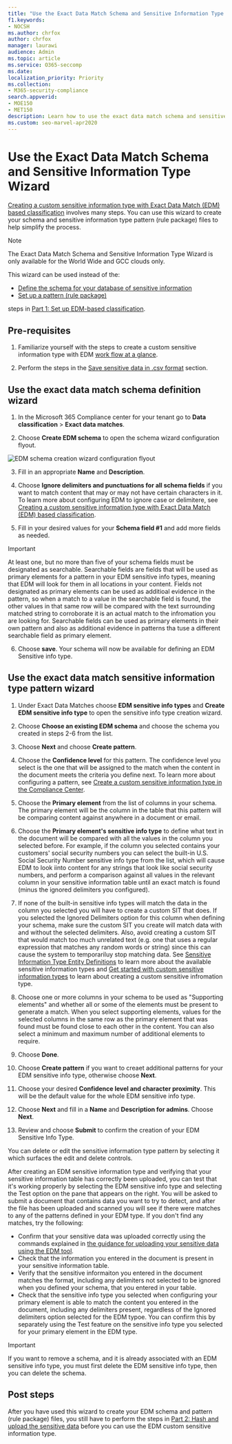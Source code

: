 ```yaml
---
title: "Use the Exact Data Match Schema and Sensitive Information Type Wizard"
f1.keywords:
- NOCSH
ms.author: chrfox
author: chrfox
manager: laurawi
audience: Admin
ms.topic: article
ms.service: O365-seccomp
ms.date: 
localization_priority: Priority
ms.collection: 
- M365-security-compliance
search.appverid: 
- MOE150
- MET150
description: Learn how to use the exact data match schema and sensitive information type wizard.
ms.custom: seo-marvel-apr2020
---
```


# Use the Exact Data Match Schema and Sensitive Information Type Wizard

[Creating a custom sensitive information type with Exact Data Match (EDM) based classification](create-custom-sensitive-information-types-with-exact-data-match-based-classification.md)  involves many steps.  You can use this wizard to create your schema and sensitive information type pattern (rule package) files to help simplify the process.

> [!NOTE]
> The Exact Data Match Schema and Sensitive Information Type Wizard is only available for the World Wide and GCC clouds only.

This wizard can be used instead of the:

- [Define the schema for your database of sensitive information](create-custom-sensitive-information-types-with-exact-data-match-based-classification.md#define-the-schema-for-your-database-of-sensitive-information)
- [Set up a pattern (rule package)](create-custom-sensitive-information-types-with-exact-data-match-based-classification.md#set-up-a-rule-package)

steps in [Part 1: Set up EDM-based classification](create-custom-sensitive-information-types-with-exact-data-match-based-classification.md#part-1-set-up-edm-based-classification).

## Pre-requisites

1. Familiarize yourself with the steps to create a custom sensitive information type with EDM [work flow at a glance](create-custom-sensitive-information-types-with-exact-data-match-based-classification.md#the-work-flow-at-a-glance).

2. Perform the steps in the [Save sensitive data in .csv format](create-custom-sensitive-information-types-with-exact-data-match-based-classification.md#save-sensitive-data-in-csv-format) section.

## Use the exact data match schema definition wizard

1. In the Microsoft 365 Compliance center for your tenant go to **Data classification** > **Exact data matches**.

2. Choose **Create EDM schema** to open the schema wizard configuration flyout.

![EDM schema creation wizard configuration flyout](../media/edm-schema-wizard-1.png)

3. Fill in an appropriate **Name** and **Description**.

4. Choose **Ignore delimiters and punctuations for all schema fields** if you want to match content that may or may not have certain characters in it. To learn more about configuring EDM to ignore case or delimitere, see [Creating a custom sensitive information type with Exact Data Match (EDM) based classification](create-custom-sensitive-information-types-with-exact-data-match-based-classification.md).

5. Fill in your desired values for your **Schema field #1** and add more fields as needed. 

> [!IMPORTANT]
> At least one, but no more than five of your schema fields must be designated as searchable. Searchable fields are fields that will be used as primary elements for a pattern in your EDM sensitive info types, meaning that EDM will look for them in all locations in your content. Fields not designated as primary elements can be used as additioal evidence in the pattern, so when a match to a value in the searchable field is found, the other values in that same row will be compared with the text surrounding matched string to corroborate it is an actual match to the infromation you are looking for. Searchable fields can be used as primary elements in their own pattern and also as additional evidence in patterns tha tuse a different searchable field as primary element. 

6. Choose **save**. Your schema will now be available for defining an EDM Sensitive info type.


## Use the exact data match sensitive information type pattern wizard

1. Under Exact Data Matches choose **EDM sensitive info types** and **Create EDM sensitive info type** to open the sensitive info type creation wizard.

2. Choose **Choose an existing EDM schema** and choose the schema you created in steps 2-6 from the list.

3. Choose **Next** and choose **Create pattern**.

4. Choose the **Confidence level** for this pattern. The confidence level you select is the one that will be assigned to the match when the content in the document meets the criteria you define next. To learn more about configuring a pattern, see [Create a custom sensitive information type in the Compliance Center](create-a-custom-sensitive-information-type.md).

5. Choose the **Primary element** from the list of columns in your schema. The primary element will be the column in the table that this pattern will be comparing content against anywhere in a document or email. 

6.  Choose the **Primary element's sensitive info type** to define what text in the document will be compared with all the values in the column you selected before. For example, if the column you selected contains your customers' social security numbers you can select the built-in U.S. Social Security Number sensitive info type from the list, which will cause EDM to look iinto content for any strings that look like social security numbers, and perform a comparison against all values in the relevant column in your sensitive information table until an exact match is found (minus the ignored delimiters you configured). 

7.  If none of the built-in sensitive info types will match the data in the column you selected you will have to create a custom SIT that does. If you selected the Ignored Delimiters option for this column when defining your schema, make sure the custom SIT you create will match data with and without the selected delimiters. Also, avoid creating a custom SIT that would match too much unrelated text (e.g. one that uses a regular expression that matches any random words or string) since this can cause the system to temporariluy stop matching data. See [Sensitive Information Type Entity Definitions](sensitive-information-type-entity-definitions.md) to learn more about the available sensitive information types and [Get started with custom sensitive information types](create-a-custom-sensitive-information-type.md) to learn about creating a custom sensitive infromation type. 

8.  Choose one or more columns in your schema to be used as "Supporting elements" and whether all or some of the elements must be present to generate a match. When you select supporting elements, values for the selected columns in the same row as the primary element that was found must be found close to each other in the content. You can also select a minimum and maximum number of additional elements to require.

9. Choose **Done**.

10. Choose **Create pattern** if you want to creaet additional patterns for your EDM sensitive info type, otherwise choose **Next**.

11. Choose your desired **Confidence level and character proximity**. This will be the default value for the whole EDM sensitive info type.

12. Choose **Next** and fill in a **Name** and **Description for admins**. Choose **Next**.

13. Review and choose **Submit** to confirm the creation of your EDM Sensitive Info Type.

You can delete or edit the sensitive information type pattern by selecting it which surfaces the edit and delete controls.

After creating an EDM sensitive information type and verifying that your sensitive information table has correctly been uploaded, you can test that it's working properly by selecting the EDM sensitive info type and selecting the Test option on the pane that appears on the right. You will be asked to submit a document that contains data you want to try to detect, and after the file has been uploaded and scanned you will see if there were matches to any of the patterns defined in your EDM type. If you don't find any matches, try the following:
- Confirm that your sensitive data was uploaded correctly using the commands explained in [the guidance for uploading your sensitive data using the EDM tool](links-to-edm-upload-agent-by-subscription-type.md).
- Check that the information you entered in the document is present in your sensitive information table. 
- Verify that the sensitive informaiton you entered in the document matches the format, including any delimiters not selected to be ignored when you defined your schema, that you entered in your table. 
- Check that the sensitive info type you selected when configuring your primary element is able to match the content you entered in the document, including any delimiters present, regardless of the Ignored delimiters option selected for the EDM typoe. You can confirm this by separately using the Test feature on the sensitive info type you selected for your primary element in the EDM type. 

> [!IMPORTANT]
> If you want to remove a schema, and it is already associated with an EDM sensitive info type, you must first delete the EDM sensitive info type, then you can delete the schema.

## Post steps

After you have used this wizard to create your EDM schema and pattern (rule package) files, you still have to perform the steps in [Part 2: Hash and upload the sensitive data](create-custom-sensitive-information-types-with-exact-data-match-based-classification.md#part-2-hash-and-upload-the-sensitive-data) before you can use the EDM custom sensitive information type.
